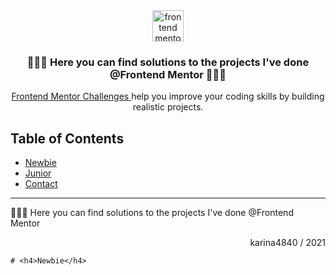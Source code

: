 <div align="center"> 
    <image align="center" height="50px" src="https://www.frontendmentor.io/static/images/logo-desktop.svg" alt="frontend mentor logo" >
</div>
   
<div>
<h3 align= "center">👩🏻‍💻 Here you can find solutions to the projects I've done @Frontend Mentor 👩🏻‍💻</h3>
    <div align="center">
    <p>    
    <a href="https://www.frontendmentor.io/challenges">
      Frontend Mentor Challenges
    </a>
     help you improve your coding skills by building realistic projects.
    </p>
</div>
</div>

## Table of Contents
- [Newbie](#newbie) 
- [Junior](#junior)  
- [Contact](#contact)

---

👩🏻‍💻 Here you can find solutions to the projects I've done @Frontend Mentor

<div align="right">
    karina4840 / 2021
</div>

    
    # <h4>Newbie</h4>
    
